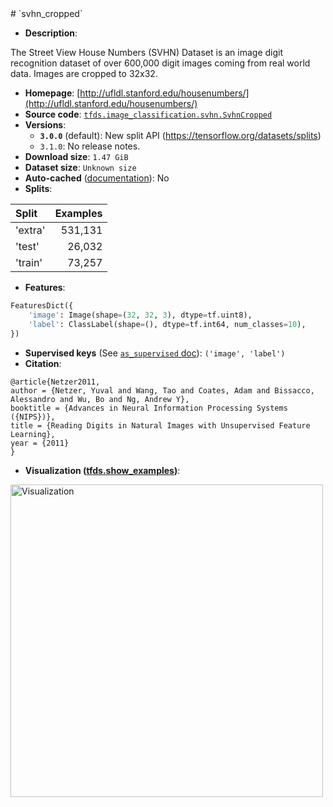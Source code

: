<div itemscope itemtype="http://schema.org/Dataset">
  <div itemscope itemprop="includedInDataCatalog" itemtype="http://schema.org/DataCatalog">
    <meta itemprop="name" content="TensorFlow Datasets" />
  </div>
  <meta itemprop="name" content="svhn_cropped" />
  <meta itemprop="description" content="The Street View House Numbers (SVHN) Dataset is an image digit recognition dataset of over 600,000 digit images coming from real world data. Images are cropped to 32x32.&#10;&#10;To use this dataset:&#10;&#10;```python&#10;import tensorflow_datasets as tfds&#10;&#10;ds = tfds.load(&#x27;svhn_cropped&#x27;, split=&#x27;train&#x27;)&#10;for ex in ds.take(4):&#10;  print(ex)&#10;```&#10;&#10;See [the guide](https://www.tensorflow.org/datasets/overview) for more&#10;informations on [tensorflow_datasets](https://www.tensorflow.org/datasets).&#10;&#10;" />
  <meta itemprop="url" content="https://www.tensorflow.org/datasets/catalog/svhn_cropped" />
  <meta itemprop="sameAs" content="http://ufldl.stanford.edu/housenumbers/" />
  <meta itemprop="citation" content="@article{Netzer2011,&#10;author = {Netzer, Yuval and Wang, Tao and Coates, Adam and Bissacco, Alessandro and Wu, Bo and Ng, Andrew Y},&#10;booktitle = {Advances in Neural Information Processing Systems ({NIPS})},&#10;title = {Reading Digits in Natural Images with Unsupervised Feature Learning},&#10;year = {2011}&#10;}" />
</div>
# `svhn_cropped`

*   **Description**:

The Street View House Numbers (SVHN) Dataset is an image digit recognition
dataset of over 600,000 digit images coming from real world data. Images are
cropped to 32x32.

*   **Homepage**:
    [http://ufldl.stanford.edu/housenumbers/](http://ufldl.stanford.edu/housenumbers/)
*   **Source code**:
    [`tfds.image_classification.svhn.SvhnCropped`](https://github.com/tensorflow/datasets/tree/master/tensorflow_datasets/image_classification/svhn.py)
*   **Versions**:
    *   **`3.0.0`** (default): New split API
        (https://tensorflow.org/datasets/splits)
    *   `3.1.0`: No release notes.
*   **Download size**: `1.47 GiB`
*   **Dataset size**: `Unknown size`
*   **Auto-cached**
    ([documentation](https://www.tensorflow.org/datasets/performances#auto-caching)):
    No
*   **Splits**:

Split   | Examples
:------ | -------:
'extra' | 531,131
'test'  | 26,032
'train' | 73,257

*   **Features**:

```python
FeaturesDict({
    'image': Image(shape=(32, 32, 3), dtype=tf.uint8),
    'label': ClassLabel(shape=(), dtype=tf.int64, num_classes=10),
})
```
*   **Supervised keys** (See
    [`as_supervised` doc](https://www.tensorflow.org/datasets/api_docs/python/tfds/load#args)):
    `('image', 'label')`
*   **Citation**:

```
@article{Netzer2011,
author = {Netzer, Yuval and Wang, Tao and Coates, Adam and Bissacco, Alessandro and Wu, Bo and Ng, Andrew Y},
booktitle = {Advances in Neural Information Processing Systems ({NIPS})},
title = {Reading Digits in Natural Images with Unsupervised Feature Learning},
year = {2011}
}
```

*   **Visualization
    ([tfds.show_examples](https://www.tensorflow.org/datasets/api_docs/python/tfds/visualization/show_examples))**:

<img src="https://storage.googleapis.com/tfds-data/visualization/svhn_cropped-3.0.0.png" alt="Visualization" width="500px">
